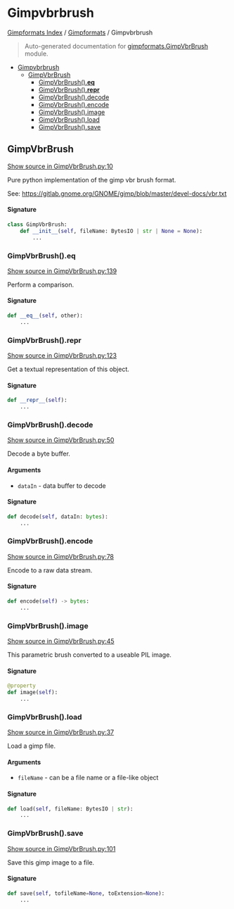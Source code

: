 # Gimpvbrbrush

[Gimpformats Index](../README.md#gimpformats-index) /
[Gimpformats](./index.md#gimpformats) /
Gimpvbrbrush

> Auto-generated documentation for [gimpformats.GimpVbrBrush](../../../gimpformats/GimpVbrBrush.py) module.

- [Gimpvbrbrush](#gimpvbrbrush)
  - [GimpVbrBrush](#gimpvbrbrush)
    - [GimpVbrBrush().__eq__](#gimpvbrbrush()__eq__)
    - [GimpVbrBrush().__repr__](#gimpvbrbrush()__repr__)
    - [GimpVbrBrush().decode](#gimpvbrbrush()decode)
    - [GimpVbrBrush().encode](#gimpvbrbrush()encode)
    - [GimpVbrBrush().image](#gimpvbrbrush()image)
    - [GimpVbrBrush().load](#gimpvbrbrush()load)
    - [GimpVbrBrush().save](#gimpvbrbrush()save)

## GimpVbrBrush

[Show source in GimpVbrBrush.py:10](../../../gimpformats/GimpVbrBrush.py#L10)

Pure python implementation of the gimp vbr brush format.

See:
 https://gitlab.gnome.org/GNOME/gimp/blob/master/devel-docs/vbr.txt

#### Signature

```python
class GimpVbrBrush:
    def __init__(self, fileName: BytesIO | str | None = None):
        ...
```

### GimpVbrBrush().__eq__

[Show source in GimpVbrBrush.py:139](../../../gimpformats/GimpVbrBrush.py#L139)

Perform a comparison.

#### Signature

```python
def __eq__(self, other):
    ...
```

### GimpVbrBrush().__repr__

[Show source in GimpVbrBrush.py:123](../../../gimpformats/GimpVbrBrush.py#L123)

Get a textual representation of this object.

#### Signature

```python
def __repr__(self):
    ...
```

### GimpVbrBrush().decode

[Show source in GimpVbrBrush.py:50](../../../gimpformats/GimpVbrBrush.py#L50)

Decode a byte buffer.

#### Arguments

- `dataIn` - data buffer to decode

#### Signature

```python
def decode(self, dataIn: bytes):
    ...
```

### GimpVbrBrush().encode

[Show source in GimpVbrBrush.py:78](../../../gimpformats/GimpVbrBrush.py#L78)

Encode to a raw data stream.

#### Signature

```python
def encode(self) -> bytes:
    ...
```

### GimpVbrBrush().image

[Show source in GimpVbrBrush.py:45](../../../gimpformats/GimpVbrBrush.py#L45)

This parametric brush converted to a useable PIL image.

#### Signature

```python
@property
def image(self):
    ...
```

### GimpVbrBrush().load

[Show source in GimpVbrBrush.py:37](../../../gimpformats/GimpVbrBrush.py#L37)

Load a gimp file.

#### Arguments

- `fileName` - can be a file name or a file-like object

#### Signature

```python
def load(self, fileName: BytesIO | str):
    ...
```

### GimpVbrBrush().save

[Show source in GimpVbrBrush.py:101](../../../gimpformats/GimpVbrBrush.py#L101)

Save this gimp image to a file.

#### Signature

```python
def save(self, tofileName=None, toExtension=None):
    ...
```